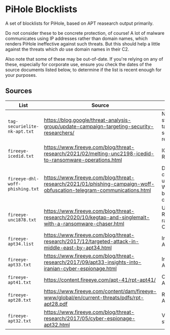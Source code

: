 # PiHole Blocklists

A set of blocklists for PiHole, based on APT reasearch output primarily.

Do not consider these to be concrete protection, of course! A lot of malware communicates using IP addresses rather than domain names, which renders PiHole ineffective against such threats. But this should help a little against the threats which *do* use domain names in their C2.

Also note that some of these may be out-of-date. If you're relying on any of these, especially for corporate use, ensure you check the dates of the source documents listed below, to determine if the list is recent enough for your purposes.

## Sources

| List | Source | Comment | Domains |
|---|---|---|---|
|`tag-securielite-nk-apt.txt`|https://blog.google/threat-analysis-group/update-campaign-targeting-security-researchers/|North Korean state APT, targeting security researchers|13|
|`fireeye-icedid.txt`|https://www.fireeye.com/blog/threat-research/2021/02/melting-unc2198-icedid-to-ransomware-operations.html|ICEDID Ransomware.|4|
|`fireeye-dhl-woff-phishing.txt`|https://www.fireeye.com/blog/threat-research/2021/01/phishing-campaign-woff-obfuscation-telegram-communications.html|DHL phishing campaign using WOFF-based ciphers.|46|
|`fireeye-unc1878.txt`|https://www.fireeye.com/blog/threat-research/2020/10/kegtap-and-singlemalt-with-a-ransomware-chaser.html|UNC1878 RYUK ransomware C2 domains|277|
|`fireeye-apt34.list`|https://www.fireeye.com/blog/threat-research/2017/12/targeted-attack-in-middle-east-by-apt34.html|Iran state APT|5| 
|`fireeye-apt33.txt`|https://www.fireeye.com/blog/threat-research/2017/09/apt33-insights-into-iranian-cyber-espionage.html|Iran state APT|15| 
|`fireeye-apt41.txt`|https://content.fireeye.com/apt-41/rpt-apt41/|China state APT|26| 
|`fireeye-apt28.txt`|https://www.fireeye.com/content/dam/fireeye-www/global/en/current-threats/pdfs/rpt-apt28.pdf|Russia state APT|13|
|`fireeye-apt32.txt`|https://www.fireeye.com/blog/threat-research/2017/05/cyber-espionage-apt32.html|Vietnam state APT|46| 